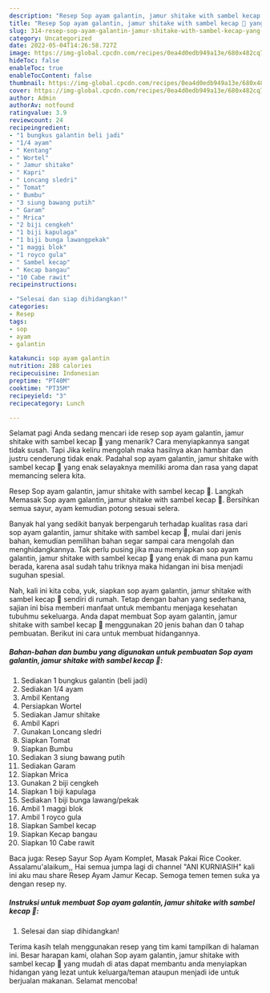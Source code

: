 ```yaml
---
description: "Resep Sop ayam galantin, jamur shitake with sambel kecap 🤭 yang Enak Banget, Buat Buka Puasa}"
title: "Resep Sop ayam galantin, jamur shitake with sambel kecap 🤭 yang Enak Banget, Buat Buka Puasa}"
slug: 314-resep-sop-ayam-galantin-jamur-shitake-with-sambel-kecap-yang-enak-banget-buat-buka-puasa
category: Uncategorized
date: 2022-05-04T14:26:58.727Z
image: https://img-global.cpcdn.com/recipes/0ea4d0edb949a13e/680x482cq70/sop-ayam-galantin-jamur-shitake-with-sambel-kecap-foto-resep-utama.jpg
hideToc: false
enableToc: true
enableTocContent: false
thumbnail: https://img-global.cpcdn.com/recipes/0ea4d0edb949a13e/680x482cq70/sop-ayam-galantin-jamur-shitake-with-sambel-kecap-foto-resep-utama.jpg
cover: https://img-global.cpcdn.com/recipes/0ea4d0edb949a13e/680x482cq70/sop-ayam-galantin-jamur-shitake-with-sambel-kecap-foto-resep-utama.jpg
author: Admin
authorAv: notfound
ratingvalue: 3.9
reviewcount: 24
recipeingredient:
- "1 bungkus galantin beli jadi"
- "1/4 ayam"
- " Kentang"
- " Wortel"
- " Jamur shitake"
- " Kapri"
- " Loncang sledri"
- " Tomat"
- " Bumbu"
- "3 siung bawang putih"
- " Garam"
- " Mrica"
- "2 biji cengkeh"
- "1 biji kapulaga"
- "1 biji bunga lawangpekak"
- "1 maggi blok"
- "1 royco gula"
- " Sambel kecap"
- " Kecap bangau"
- "10 Cabe rawit"
recipeinstructions:

- "Selesai dan siap dihidangkan!"
categories:
- Resep
tags:
- sop
- ayam
- galantin

katakunci: sop ayam galantin 
nutrition: 288 calories
recipecuisine: Indonesian
preptime: "PT40M"
cooktime: "PT35M"
recipeyield: "3"
recipecategory: Lunch

---
```



Selamat pagi Anda sedang mencari ide resep sop ayam galantin, jamur shitake with sambel kecap 🤭 yang menarik? Cara menyiapkannya sangat tidak susah. Tapi Jika keliru mengolah maka hasilnya akan hambar dan justru cenderung tidak enak. Padahal sop ayam galantin, jamur shitake with sambel kecap 🤭 yang enak selayaknya memiliki aroma dan rasa yang dapat memancing selera kita.


Resep Sop ayam galantin, jamur shitake with sambel kecap 🤭. Langkah Memasak Sop ayam galantin, jamur shitake with sambel kecap 🤭. Bersihkan semua sayur, ayam kemudian potong sesuai selera.

Banyak hal yang sedikit banyak berpengaruh terhadap kualitas rasa dari sop ayam galantin, jamur shitake with sambel kecap 🤭, mulai dari jenis bahan, kemudian pemilihan bahan segar sampai cara mengolah dan menghidangkannya. Tak perlu pusing jika mau menyiapkan sop ayam galantin, jamur shitake with sambel kecap 🤭 yang enak di mana pun kamu berada, karena asal sudah tahu triknya maka hidangan ini bisa menjadi suguhan spesial.


Nah, kali ini kita coba, yuk, siapkan sop ayam galantin, jamur shitake with sambel kecap 🤭 sendiri di rumah. Tetap dengan bahan yang sederhana, sajian ini bisa memberi manfaat untuk membantu menjaga kesehatan tubuhmu sekeluarga. Anda dapat membuat Sop ayam galantin, jamur shitake with sambel kecap 🤭 menggunakan 20 jenis bahan dan 0 tahap pembuatan. Berikut ini cara untuk membuat hidangannya.

<!--inarticleads1-->

##### Bahan-bahan dan bumbu yang digunakan untuk pembuatan Sop ayam galantin, jamur shitake with sambel kecap 🤭:

1. Sediakan 1 bungkus galantin (beli jadi)
1. Sediakan 1/4 ayam
1. Ambil  Kentang
1. Persiapkan  Wortel
1. Sediakan  Jamur shitake
1. Ambil  Kapri
1. Gunakan  Loncang sledri
1. Siapkan  Tomat
1. Siapkan  Bumbu
1. Sediakan 3 siung bawang putih
1. Sediakan  Garam
1. Siapkan  Mrica
1. Gunakan 2 biji cengkeh
1. Siapkan 1 biji kapulaga
1. Sediakan 1 biji bunga lawang/pekak
1. Ambil 1 maggi blok
1. Ambil 1 royco gula
1. Siapkan  Sambel kecap
1. Siapkan  Kecap bangau
1. Siapkan 10 Cabe rawit


Baca juga: Resep Sayur Sop Ayam Komplet, Masak Pakai Rice Cooker. Assalamu&#39;alaikum,, Hai semua jumpa lagi di channel &#34;ANI KURNIASIH&#34; kali ini aku mau share Resep Ayam Jamur Kecap. Semoga temen temen suka ya dengan resep ny. 

<!--inarticleads2-->

##### Instruksi untuk membuat Sop ayam galantin, jamur shitake with sambel kecap 🤭:


1. Selesai dan siap dihidangkan!



Terima kasih telah menggunakan resep yang tim kami tampilkan di halaman ini. Besar harapan kami, olahan Sop ayam galantin, jamur shitake with sambel kecap 🤭 yang mudah di atas dapat membantu anda menyiapkan hidangan yang lezat untuk keluarga/teman ataupun menjadi ide untuk berjualan makanan. Selamat mencoba!
